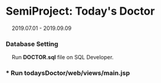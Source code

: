 # SemiProject: Today's Doctor
&nbsp; &nbsp; 2019.07.01 - 2019.09.09

### Database Setting
&nbsp; &nbsp; Run __DOCTOR.sql__ file on SQL Developer.

### * Run __todaysDoctor/web/views/main.jsp__
